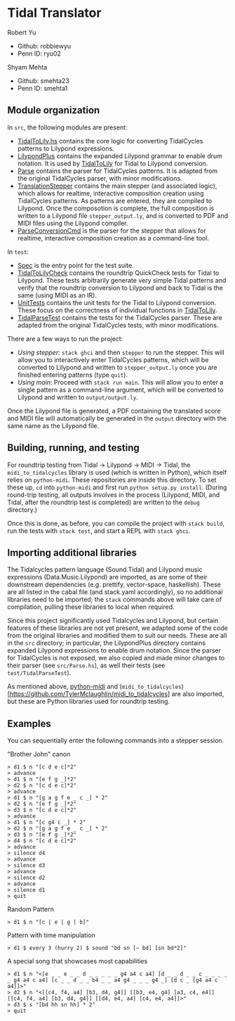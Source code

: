 # Tidal Translator

Robert Yu
* Github: robbiewyu
* Penn ID: ryu02

Shyam Mehta
* Github: smehta23
* Penn ID: smehta1

## Module organization

In `src`, the following modules are present:
* [TidalToLily.hs](src/TidalToLily.hs) contains the core logic for converting TidalCycles
patterns to Lilypond expressions. 
* [LilypondPlus](src/LilypondPlus) contains the expanded Lilypond grammar to enable
drum notation. It is used by [TidalToLily](src/TidalToLily.hs) for Tidal to Lilypond conversion.
* [Parse](src/Parse.hs) contains the parser for TidalCycles patterns. It is adapted from
the original TidalCycles parser, with minor modifications.
* [TranslationStepper](src/TranslationStepper2) contains the main stepper (and associated logic), which
allows for realtime, interactive composition creation using TidalCycles patterns. As patterns
are entered, they are compiled to Lilypond. Once the composotion is complete, 
the full composition is written to a Lilypond file `stepper_output.ly`, and is converted
to PDF and MIDI files using the Lilypond compiler.
* [ParseConversionCmd](src/ParseConversionCmd.hs) is the parser for the stepper that allows for 
realtime, interactive composition creation as a command-line tool.

In `test`:
* [Spec](test/Spec.hs) is the entry point for the test suite.
* [TidalToLilyCheck](test/TidalToLilyCheck.hs) contains the roundtrip QuickCheck tests for 
Tidal to Lilypond. These tests arbitrarily generate very simple Tidal patterns and verify 
that the roundtrip conversion to Lilypond and back to Tidal is the same (using MIDI as an IR).
* [UnitTests](test/UnitTests.hs) contains the unit tests for the Tidal to Lilypond conversion. These
focus on the correctness of individual functions in [TidalToLily](src/TidalToLily.hs).
* [TidalParseTest](test/TidalParseTest.hs) contains the tests for the TidalCycles parser. These 
are adapted from the original TidalCycles tests, with minor modifications.

There are a few ways to run the project:
* _Using stepper_: `stack ghci` and then `stepper` to run the stepper. This will allow you to
interactively enter TidalCycles patterns, which will be converted to Lilypond and written to
`stepper_output.ly` once you are finished entering patterns (type `quit`). 
* _Using main_: Proceed with `stack run main`. This will allow you to enter a single pattern 
as a command-line argument, which will be converted to Lilypond and written to `output/output.ly`.

Once the Lilypond file is generated, a PDF containing the translated score and MIDI file
will automatically be generated in the `output` directory with the same name 
as the Lilypond file. 

<!-- Haskell packages typically divide their source code into three separate places:

  - The bulk of your code should be developed as a reusable library in 
    modules in the `src` directory. We've created [Lib.hs](src/Lib.hs) 
    for you to get started. You can add additional modules here.
    If you do add new modules to this directory you should list them
    in the [cabal file](https://github.com/upenn-cis5520/empty-project/blob/74ad761562bb89d20e99621a76f607048a09f62e/project-cis5520.cabal#L44).
  
  - The entry point for your executable is in [Main.hs](app/Main.hs). 
  
  - All of your test cases should be in [the test directory](test/Spec.hs). -->

## Building, running, and testing

For roundtrip testing from Tidal -> Lilypond -> MIDI -> Tidal, the `midi_to_tidalcycles` library
is used (which is written in Python), which itself relies on `python-midi`. These repositories
are inside this directory. To set these up, `cd` into `python-midi` and first run 
`python setup.py install`. (During round-trip testing, all outputs involves in the process
(Lilypond, MIDI, and Tidal, after the roundtrip test is completed) are written to the `debug` 
directory.)

Once this is done, as before, you can compile the project with `stack build`, run the tests with
`stack test`, and start a REPL with `stack ghci`.

<!-- This project compiles with `stack build`. 
You can run the main executable with `stack run`.
You can run the tests with `stack test`.  -->

## Importing additional libraries

The Tidalcycles pattern language (Sound.Tidal) and Lilypond music expressions (Data.Music.Lilypond)
are imported, as are some of their downstream dependencies (e.g. prettify, vector-space, haskellish). 
These are all listed in the cabal file (and stack.yaml accordingly), so no additional 
libraries need to be imported; the `stack` commands above will take care of compilation, pulling 
these libraries to local when required.

Since this project significantly used Tidalcycles and Lilypond, but certain features of these 
libraries are not yet present, we adapted some of the code from the original libraries and
modified them to suit our needs. These are all in the `src` directory; in particular, the 
LilypondPlus directory contains expanded Lilypond expressions to enable drum notation. Since 
the parser for TidalCycles is not exposed, we also copied and made minor changes to their parser 
(see `src/Parse.hs`), as well their tests (see `test/TidalParseTest`).

As mentioned above, [python-midi](https://github.com/vishnubob/python-midi) and 
(`midi_to_tidalcycles`)[https://github.com/TylerMclaughlin/midi_to_tidalcycles] 
are also imported, but these are Python libraries used for roundtrip testing.



## Examples

You can sequentially enter the following commands into a stepper session.

"Brother John" canon
``` 
> d1 $ n "[c d e c]*2"
> advance
> d1 $ n "[e f g _]*2"
> d2 $ n "[c d e c]*2"
> advance
> d1 $ n "[g a g f e _ c _] * 2"
> d2 $ n "[e f g _]*2"
> d3 $ n "[c d e c]*2"
> advance
> d1 $ n "[c g4 c _] * 2"
> d2 $ n "[g a g f e _ c _] * 2"
> d3 $ n "[e f g _]*2"
> d4 $ n "[c d e c]*2"
> advance
> silence d4
> advance
> silence d3
> advance
> silence d2
> advance
> silence d1
> quit
```
Random Pattern
```
> d1 $ n "[c | e | g | b]"
```
Pattern with time manipulation
```
> d1 $ every 3 (hurry 2) $ sound "bd sn [~ bd] [sn bd*2]"
```
A special song that showcases most capabilities
```
> d1 $ n "<[e _ _ e _ _ d _ _ _ _ _ g4 a4 c a4] [d _ _ d _ _ c _ _ _ _ _ g4 a4 c a4] [c _ _ d _ _ b4 _ _ a4 g4 _ _ _ g4 _] [d c _ [g4 a4 c a4]]>"
> d2 $ n "<[[c4, f4, a4] [b3, d4, g4]] [[b3, e4, g4] [a3, c4, e4]] [[c4, f4, a4] [b3, d4, g4]] [[d4, e4, a4] [c4, e4, a4]]>"
> d3 $ s "[bd hh sn hh] * 2"
> quit
```